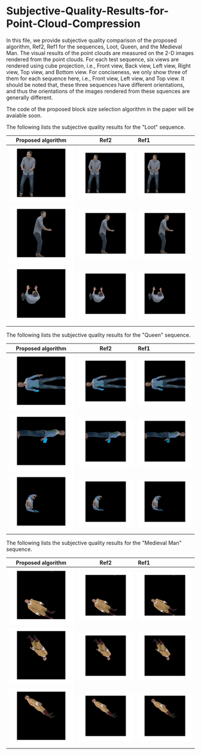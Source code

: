# Subjective-Quality-Results-for-Point-Cloud-Compression
In this file, we provide subjective quality comparison of the proposed algorithm, Ref2, Ref1 for the sequences, Loot, Queen, and the Medieval Man. The visual results of the point clouds are measured on the 2-D images rendered from the point clouds. For each test sequence, six views are rendered using cube projection, i.e., Front view, Back view, Left view, Right view, Top view, and Bottom view. For conciseness, we only show three of them for each sequence here, i.e., Front view, Left view, and Top view.  It should be noted that, these three sequences have different orientations, and thus the orientations of the images rendered from these squences are generally different. 

The code of the proposed block size selection algorithm in the paper will be avaiable soon.


The following lists the subjective quality results for the "Loot" sequence.

Proposed algorithm            |  Ref2        |Ref1        
:-------------------------:|:-------------------------:|:---------------------
![](/Images/Front_Loot_Proposed.png)  |  ![](/Images/Front_Loot_Ref2.png)    |  ![](/Images/Front_Loot_Ref1.png)
![](/Images/Left_Loot_Proposed.png)  |  ![](/Images/Left_Loot_Ref2.png)    |  ![](/Images/Left_Loot_Ref1.png)
![](/Images/Top_Loot_Proposed.png)  |  ![](/Images/Top_Loot_Ref2.png)    |  ![](/Images/Top_Loot_Ref1.png)

The following lists the subjective quality results for the "Queen" sequence.

Proposed algorithm            |  Ref2        |Ref1        
:-------------------------:|:-------------------------:|:---------------------
![](/Images/Front_Queen_Proposed.png)  |  ![](/Images/Front_Queen_Ref2.png)    |  ![](/Images/Front_Queen_Ref1.png)
![](/Images/Left_Queen_Proposed.png)  |  ![](/Images/Left_Queen_Ref2.png)    |  ![](/Images/Left_Queen_Ref1.png)
![](/Images/Top_Queen_Proposed.png)  |  ![](/Images/Top_Queen_Ref2.png)    |  ![](/Images/Top_Queen_Ref1.png)


The following lists the subjective quality results for the "Medieval Man" sequence.

Proposed algorithm            |  Ref2        |Ref1        
:-------------------------:|:-------------------------:|:---------------------
![](/Images/Front_Axu_Proposed.png)  |  ![](/Images/Front_Axu_Ref2.png)    |  ![](/Images/Front_Axu_Ref1.png)
![](/Images/Left_Axu_Proposed.png)  |  ![](/Images/Left_Axu_Ref2.png)    |  ![](/Images/Left_Axu_Ref1.png)
![](/Images/Top_Axu_Proposed.png)  |  ![](/Images/Top_Axu_Ref2.png)    |  ![](/Images/Top_Axu_Ref1.png)
